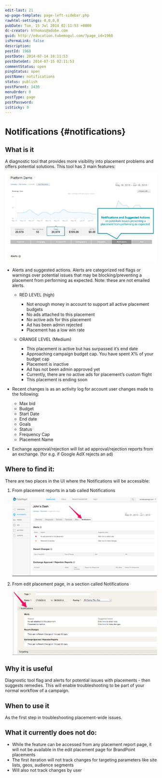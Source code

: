 ```yaml
---
edit-last: 21
wp-page-template: page-left-sidebar.php
rawhtml-settings: 0,0,0,0
pubDate: Tue, 15 Jul 2014 02:11:53 +0000
dc-creator: hthomas@adobe.com
guid: http://education.tubemogul.com/?page_id=1968
isPermaLink: false
description: 
postId: 1968
postDate: 2014-07-14 18:11:53
postDateGmt: 2014-07-15 02:11:53
commentStatus: open
pingStatus: open
postName: notifications
status: publish
postParent: 1436
menuOrder: 0
postType: page
postPassword: 
isSticky: 0
---
```


# Notifications {#notifications}

## What is it

A diagnostic tool that provides more visibility into placement problems and offers potential solutions. This tool has 3 main features:

![notifications](assets/notifications.png)

* Alerts and suggested actions. Alerts are categorized red flags or warnings over potential issues that may be blocking/preventing a placement from performing as expected. Note: these are not emailed alerts.

  * RED LEVEL (high)

    * Not enough money in account to support all active placement budgets
    * No ads attached to this placement
    * No active ads for this placement
    * Ad has been admin rejected
    * Placement has a low win rate

  * ORANGE LEVEL (Medium)

    * This placement is active but has surpassed it’s end date
    * Approaching campaign budget cap. You have spent X% of your budget cap
    * Placement is inactive
    * Ad has not been admin approved yet
    * Currently, there are no active ads for placement’s custom flight
    * This placement is ending soon

* Recent changes is as an activity log for account user changes made to the following:

    * Max bid
    * Budget
    * Start Date
    * End date
    * Goals
    * Status
    * Frequency Cap
    * Placement Name

* Exchange approval/rejection will list ad approval/rejection reports from an exchange. (for e.g. if Google AdX rejects an ad)

## Where to find it:

There are two places in the UI where the Notifications will be accessible:

1. From placement reports in a tab called Notifications

   ![Notifications 2](assets/notifications-2.png)

1. From edit placement page, in a section called Notifications

   ![Notifications 3](assets/notifications-3.png)

## Why it is useful

Diagnostic tool flag and alerts for potential issues with placements - then suggests remedies. This will enable troubleshooting to be part of your normal workflow of a campaign.

## When to use it

As the first step in troubleshooting placement-wide issues.

## What it currently does not do:

* While the feature can be accessed from any placement report page, it will not be available in the edit placement page for BrandPoint placements
* The first iteration will not track changes for targeting parameters like site lists, geos, audience segments
* Will also not track changes by user
